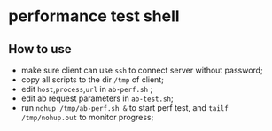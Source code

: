 
# performance test shell

## How to use

- make sure client can use `ssh` to connect server without password;
- copy all scripts to the dir `/tmp` of client;
- edit `host`,`process`,`url` in `ab-perf.sh` ;
- edit ab request parameters in `ab-test.sh`;
- run `nohup /tmp/ab-perf.sh &` to start perf test, and `tailf /tmp/nohup.out` to monitor progress;


